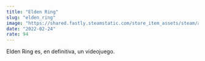 ```yaml
---
title: "Elden Ring"
slug: "elden_ring"
image: "https://shared.fastly.steamstatic.com/store_item_assets/steam/apps/1245620/header.jpg?t=1748630546"
date: "2022-02-24"
rate: 94
---
```



Elden Ring es, en definitiva, un videojuego. 